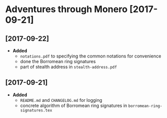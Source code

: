 # Adventures through Monero [2017-09-21]  

## [2017-09-22]  
+ **Added**  
	- `notations.pdf` to specifying the common notations for convenience  
	- done the Borromean ring signatures   
	- part of stealth address in `stealth-address.pdf`  

## [2017-09-21]  
+ **Added**  
	- `README.md` and `CHANGELOG.md` for logging   
	- concrete algorithm of Borromean ring signatures in `borromean-ring-signatures.tex`  
